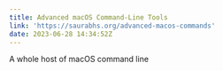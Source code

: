 ```yaml
---
title: Advanced macOS Command-Line Tools
link: 'https://saurabhs.org/advanced-macos-commands'
date: 2023-06-28 14:34:52Z
---
```


A whole host of macOS command line  ﻿

